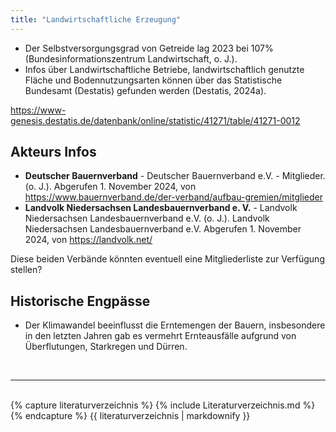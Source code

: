 ```yaml
---
title: "Landwirtschaftliche Erzeugung"
---
```


- Der Selbstversorgungsgrad von Getreide lag 2023 bei 107%
  (Bundesinformationszentrum Landwirtschaft, o. J.).
- Infos über Landwirtschaftliche Betriebe, landwirtschaftlich genutzte
  Fläche und Bodennutzungsarten können über das Statistische Bundesamt
  (Destatis) gefunden werden (Destatis, 2024a).

<https://www-genesis.destatis.de/datenbank/online/statistic/41271/table/41271-0012>

## Akteurs Infos

- **Deutscher Bauernverband** - Deutscher Bauernverband e.V. -
  Mitglieder. (o. J.). Abgerufen 1. November 2024, von
  <https://www.bauernverband.de/der-verband/aufbau-gremien/mitglieder>
- **Landvolk Niedersachsen Landesbauernverband e. V.** - Landvolk
  Niedersachsen Landesbauernverband e.V. (o. J.). Landvolk
  Niedersachsen Landesbauernverband e.V. Abgerufen 1. November 2024,
  von <https://landvolk.net/>

Diese beiden Verbände könnten eventuell eine Mitgliederliste zur
Verfügung stellen?

## Historische Engpässe

- Der Klimawandel beeinflusst die Erntemengen der Bauern, insbesondere
  in den letzten Jahren gab es vermehrt Ernteausfälle aufgrund von
  Überflutungen, Starkregen und Dürren.

<br>

---

<br> 
{% capture literaturverzeichnis %}
{% include Literaturverzeichnis.md %}
{% endcapture %}
{{ literaturverzeichnis | markdownify }}
